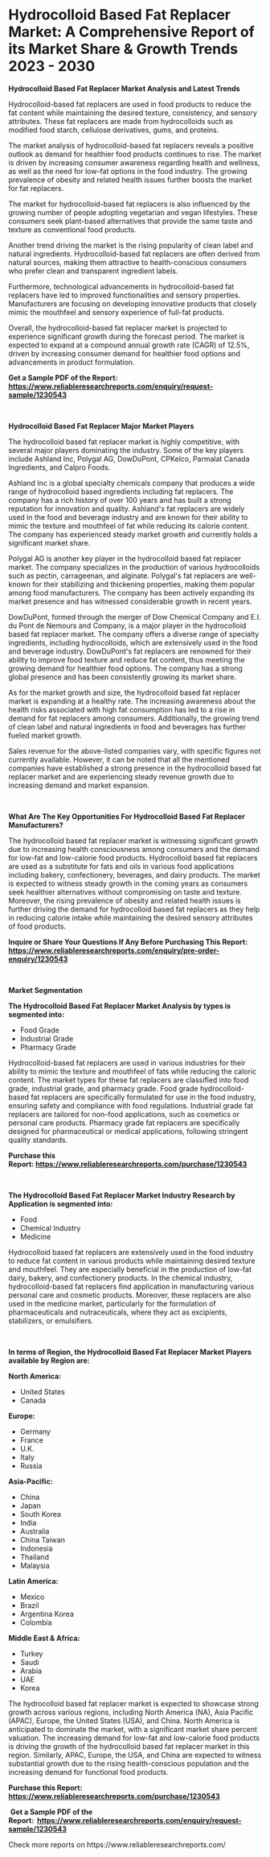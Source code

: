 <p><h1>Hydrocolloid Based Fat Replacer Market: A Comprehensive Report of its Market Share & Growth Trends 2023 - 2030</h1></p><p><strong>Hydrocolloid Based Fat Replacer Market Analysis and Latest Trends</strong></p>
<p><p>Hydrocolloid-based fat replacers are used in food products to reduce the fat content while maintaining the desired texture, consistency, and sensory attributes. These fat replacers are made from hydrocolloids such as modified food starch, cellulose derivatives, gums, and proteins.</p><p>The market analysis of hydrocolloid-based fat replacers reveals a positive outlook as demand for healthier food products continues to rise. The market is driven by increasing consumer awareness regarding health and wellness, as well as the need for low-fat options in the food industry. The growing prevalence of obesity and related health issues further boosts the market for fat replacers.</p><p>The market for hydrocolloid-based fat replacers is also influenced by the growing number of people adopting vegetarian and vegan lifestyles. These consumers seek plant-based alternatives that provide the same taste and texture as conventional food products.</p><p>Another trend driving the market is the rising popularity of clean label and natural ingredients. Hydrocolloid-based fat replacers are often derived from natural sources, making them attractive to health-conscious consumers who prefer clean and transparent ingredient labels.</p><p>Furthermore, technological advancements in hydrocolloid-based fat replacers have led to improved functionalities and sensory properties. Manufacturers are focusing on developing innovative products that closely mimic the mouthfeel and sensory experience of full-fat products.</p><p>Overall, the hydrocolloid-based fat replacer market is projected to experience significant growth during the forecast period. The market is expected to expand at a compound annual growth rate (CAGR) of 12.5%, driven by increasing consumer demand for healthier food options and advancements in product formulation.</p></p>
<p><strong>Get a Sample PDF of the Report:&nbsp; <a href="https://www.reliableresearchreports.com/enquiry/request-sample/1230543">https://www.reliableresearchreports.com/enquiry/request-sample/1230543</a></strong></p>
<p>&nbsp;</p>
<p><strong>Hydrocolloid Based Fat Replacer Major Market Players</strong></p>
<p><p>The hydrocolloid based fat replacer market is highly competitive, with several major players dominating the industry. Some of the key players include Ashland Inc, Polygal AG, DowDuPont, CPKelco, Parmalat Canada Ingredients, and Calpro Foods.</p><p>Ashland Inc is a global specialty chemicals company that produces a wide range of hydrocolloid based ingredients including fat replacers. The company has a rich history of over 100 years and has built a strong reputation for innovation and quality. Ashland's fat replacers are widely used in the food and beverage industry and are known for their ability to mimic the texture and mouthfeel of fat while reducing its calorie content. The company has experienced steady market growth and currently holds a significant market share.</p><p>Polygal AG is another key player in the hydrocolloid based fat replacer market. The company specializes in the production of various hydrocolloids such as pectin, carrageenan, and alginate. Polygal's fat replacers are well-known for their stabilizing and thickening properties, making them popular among food manufacturers. The company has been actively expanding its market presence and has witnessed considerable growth in recent years.</p><p>DowDuPont, formed through the merger of Dow Chemical Company and E.I. du Pont de Nemours and Company, is a major player in the hydrocolloid based fat replacer market. The company offers a diverse range of specialty ingredients, including hydrocolloids, which are extensively used in the food and beverage industry. DowDuPont's fat replacers are renowned for their ability to improve food texture and reduce fat content, thus meeting the growing demand for healthier food options. The company has a strong global presence and has been consistently growing its market share.</p><p>As for the market growth and size, the hydrocolloid based fat replacer market is expanding at a healthy rate. The increasing awareness about the health risks associated with high fat consumption has led to a rise in demand for fat replacers among consumers. Additionally, the growing trend of clean label and natural ingredients in food and beverages has further fueled market growth.</p><p>Sales revenue for the above-listed companies vary, with specific figures not currently available. However, it can be noted that all the mentioned companies have established a strong presence in the hydrocolloid based fat replacer market and are experiencing steady revenue growth due to increasing demand and market expansion.</p></p>
<p>&nbsp;</p>
<p><strong>What Are The Key Opportunities For Hydrocolloid Based Fat Replacer Manufacturers?</strong></p>
<p><p>The hydrocolloid based fat replacer market is witnessing significant growth due to increasing health consciousness among consumers and the demand for low-fat and low-calorie food products. Hydrocolloid based fat replacers are used as a substitute for fats and oils in various food applications including bakery, confectionery, beverages, and dairy products. The market is expected to witness steady growth in the coming years as consumers seek healthier alternatives without compromising on taste and texture. Moreover, the rising prevalence of obesity and related health issues is further driving the demand for hydrocolloid based fat replacers as they help in reducing calorie intake while maintaining the desired sensory attributes of food products.</p></p>
<p><strong>Inquire or Share Your Questions If Any Before Purchasing This Report: <a href="https://www.reliableresearchreports.com/enquiry/pre-order-enquiry/1230543">https://www.reliableresearchreports.com/enquiry/pre-order-enquiry/1230543</a></strong></p>
<p>&nbsp;</p>
<p><strong>Market Segmentation</strong></p>
<p><strong>The Hydrocolloid Based Fat Replacer Market Analysis by types is segmented into:</strong></p>
<p><ul><li>Food Grade</li><li>Industrial Grade</li><li>Pharmacy Grade</li></ul></p>
<p><p>Hydrocolloid-based fat replacers are used in various industries for their ability to mimic the texture and mouthfeel of fats while reducing the caloric content. The market types for these fat replacers are classified into food grade, industrial grade, and pharmacy grade. Food grade hydrocolloid-based fat replacers are specifically formulated for use in the food industry, ensuring safety and compliance with food regulations. Industrial grade fat replacers are tailored for non-food applications, such as cosmetics or personal care products. Pharmacy grade fat replacers are specifically designed for pharmaceutical or medical applications, following stringent quality standards.</p></p>
<p><strong>Purchase this Report:&nbsp;<a href="https://www.reliableresearchreports.com/purchase/1230543">https://www.reliableresearchreports.com/purchase/1230543</a></strong></p>
<p>&nbsp;</p>
<p><strong>The Hydrocolloid Based Fat Replacer Market Industry Research by Application is segmented into:</strong></p>
<p><ul><li>Food</li><li>Chemical Industry</li><li>Medicine</li></ul></p>
<p><p>Hydrocolloid based fat replacers are extensively used in the food industry to reduce fat content in various products while maintaining desired texture and mouthfeel. They are especially beneficial in the production of low-fat dairy, bakery, and confectionery products. In the chemical industry, hydrocolloid-based fat replacers find application in manufacturing various personal care and cosmetic products. Moreover, these replacers are also used in the medicine market, particularly for the formulation of pharmaceuticals and nutraceuticals, where they act as excipients, stabilizers, or emulsifiers.</p></p>
<p>&nbsp;</p>
<p><strong>In terms of Region, the Hydrocolloid Based Fat Replacer Market Players available by Region are:</strong></p>
<p>
    <p> <strong> North America: </strong>
        <ul>
            <li>United States</li>
            <li>Canada</li>
        </ul>
        </p> 
    <p> <strong> Europe: </strong>
        <ul>
            <li>Germany</li>
            <li>France</li>
            <li>U.K.</li>
            <li>Italy</li>
            <li>Russia</li>
        </ul>
        </p> 
    <p> <strong> Asia-Pacific: </strong>
        <ul>
            <li>China</li>
            <li>Japan</li>
            <li>South Korea</li>
            <li>India</li>
            <li>Australia</li>
            <li>China Taiwan</li>
            <li>Indonesia</li>
            <li>Thailand</li>
            <li>Malaysia</li>
        </ul>
        </p> 
    <p> <strong> Latin America: </strong>
        <ul>
            <li>Mexico</li>
            <li>Brazil</li>
            <li>Argentina Korea</li>
            <li>Colombia</li>
        </ul>
        </p> 
    <p> <strong> Middle East & Africa: </strong>
        <ul>
            <li>Turkey</li>
            <li>Saudi</li>
            <li>Arabia</li>
            <li>UAE</li>
            <li>Korea</li>
        </ul>
    </p>
    </p>
<p><p>The hydrocolloid based fat replacer market is expected to showcase strong growth across various regions, including North America (NA), Asia Pacific (APAC), Europe, the United States (USA), and China. North America is anticipated to dominate the market, with a significant market share percent valuation. The increasing demand for low-fat and low-calorie food products is driving the growth of the hydrocolloid based fat replacer market in this region. Similarly, APAC, Europe, the USA, and China are expected to witness substantial growth due to the rising health-conscious population and the increasing demand for functional food products.</p></p>
<p><strong>Purchase this Report: <a href="https://www.reliableresearchreports.com/purchase/1230543">https://www.reliableresearchreports.com/purchase/1230543</a></strong></p>
<p>&nbsp;<strong>Get a Sample PDF of the Report:&nbsp;&nbsp;<a href="https://www.reliableresearchreports.com/enquiry/request-sample/1230543">https://www.reliableresearchreports.com/enquiry/request-sample/1230543</a></strong></p>
<p><strong></strong></p>
<p>Check more reports on https://www.reliableresearchreports.com/</p>